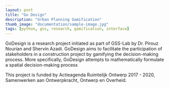 ```yaml
---
layout: post
title: "Go Design"
description: "Urban Planning Gamification"
thumb_image: "documentation/sample-image.jpg"
tags: [python, gss, research, gamification, interface]
---
```


GoDesign is a research project initiated as part of GSS-Lab by Dr. Pirouz Nourian and Shervin Azadi. GoDesign aims to facilitate the participation of stakeholders in a construction project by gamifying the decision-making process. More specifically, GoDesign attempts to mathematically formulate a spatial decision-making process

This project is funded by Actieagenda Ruimtelijk Ontwerp 2017 - 2020, Samenwerken aan Ontwerpkracht, Ontwerp en Overheid.
